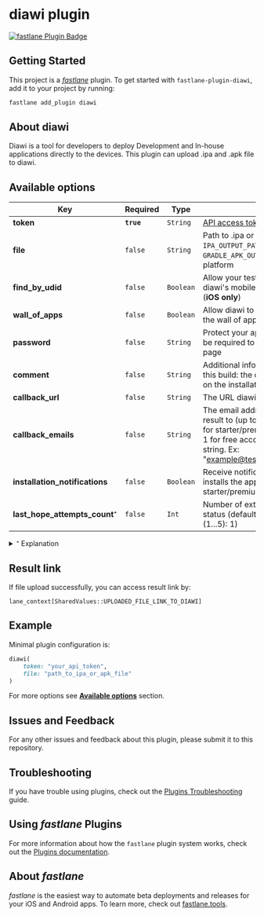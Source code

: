 # diawi plugin

[![fastlane Plugin Badge](https://rawcdn.githack.com/fastlane/fastlane/master/fastlane/assets/plugin-badge.svg)](https://rubygems.org/gems/fastlane-plugin-diawi)

## Getting Started

This project is a [_fastlane_](https://github.com/fastlane/fastlane) plugin. To get started with `fastlane-plugin-diawi`, add it to your project by running:

```bash
fastlane add_plugin diawi
```

## About diawi

Diawi is a tool for developers to deploy Development and In-house applications directly to the devices.
This plugin can upload .ipa and .apk file to diawi.

## Available options

Key | Required | Type | Description
--- | --- | --- | ---
**token** | **`true`** | `String` | [API access token](https://dashboard.diawi.com/profile/api)
**file** | `false` | `String` | Path to .ipa or .apk file. Default - `IPA_OUTPUT_PATH` or `GRADLE_APK_OUTPUT_PATH` based on platform
**find_by_udid** | `false` | `Boolean` | Allow your testers to find the app on diawi's mobile web app using their UDID (**iOS only**)
**wall_of_apps** | `false` | `Boolean` | Allow diawi to display the app's icon on the wall of apps
**password** | `false` | `String` | Protect your app with a password: it will be required to access the installation page
**comment** | `false` | `String` | Additional information to your users on this build: the comment will be displayed on the installation page
**callback_url** | `false` | `String` | The URL diawi should call with the result
**callback_emails** | `false` | `String` | The email addresses diawi will send the result to (up to 5 separated by commas for starter/premium/enterprise accounts, 1 for free accounts). Emails should be a string. Ex: "example@test.com,example1@test.com"
**installation_notifications** | `false` | `Boolean` | Receive notifications each time someone installs the app (only starter/premium/enterprise accounts)
**last_hope_attempts_count**⁺ | `false` | `Int` | Number of extra attempts to check file status (default: 1, max: 5, not in range (1...5): 1)

<details><summary>⁺ Explanation</summary><p>
    
From [diawi's documentation](https://dashboard.diawi.com/docs/apis/upload):

> Polling frequence  
> If possible, prefer using the callbacks than the polling: they will always provide you with the result as soon as it is available.
>
> Usually, processing of an upload will take a few seconds: so, a base rule would be to poll every 2 seconds for up to 5 times and should match most simple use-cases.
>
> For larger apps, a longer processing might be needed on our side. A rule of thumb would be to wait up to 1 second for each 10 MB of the app. In other words, up to 10 seconds for a 100 MB app, 50 seconds for a 500 MB app, and so on…
>
> If the status is still 2001 after that duration, there probably is a problem, let us know.

Technically your app can be uploaded to diawi, but still processing for a while. In this case `last_hope_attempts_count` can add extra `n` check status requests.

Example:  
```ruby
last_hope_attempts_count = 3  
app_size = 23 MB  
check_attempts = 23 / 10 + last_hope_attempts_count = 5 # total attempts is 5; but it will return at first success response
```
    
</p></details>

## Result link

If file upload successfully, you can access result link by:  

`lane_context[SharedValues::UPLOADED_FILE_LINK_TO_DIAWI]`

## Example

Minimal plugin configuration is:  
```ruby
diawi(
    token: "your_api_token",
    file: "path_to_ipa_or_apk_file"
)
```

For more options see [**Available options**](#available-options) section.

## Issues and Feedback

For any other issues and feedback about this plugin, please submit it to this repository.

## Troubleshooting

If you have trouble using plugins, check out the [Plugins Troubleshooting](https://docs.fastlane.tools/plugins/plugins-troubleshooting/) guide.

## Using _fastlane_ Plugins

For more information about how the `fastlane` plugin system works, check out the [Plugins documentation](https://docs.fastlane.tools/plugins/create-plugin/).

## About _fastlane_

_fastlane_ is the easiest way to automate beta deployments and releases for your iOS and Android apps. To learn more, check out [fastlane.tools](https://fastlane.tools).
